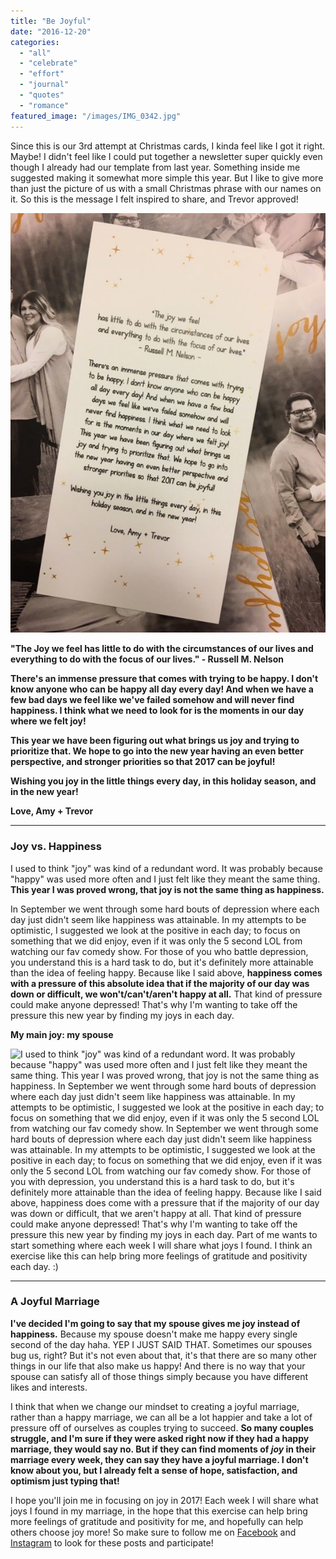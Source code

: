 ```yaml
---
title: "Be Joyful"
date: "2016-12-20"
categories: 
  - "all"
  - "celebrate"
  - "effort"
  - "journal"
  - "quotes"
  - "romance"
featured_image: "/images/IMG_0342.jpg"
---
```


Since this is our 3rd attempt at Christmas cards, I kinda feel like I got it right. Maybe! I didn't feel like I could put together a newsletter super quickly even though I already had our template from last year. Something inside me suggested making it somewhat more simple this year. But I like to give more than just the picture of us with a small Christmas phrase with our names on it. So this is the message I felt inspired to share, and Trevor approved!

![be joyful, christmas cards, newlywed christmas cards, christmas cards in marriage, problems with Christmas cards, should you do Christmas cards or not, cost of christmas cards, cute christmas cards, persnickety prints christmas cards, importance of christmas cards, christmas card ideas, marriage advice, marriage help, newlywed help, newlywed advice, newlywed christmas, christmas traditions, joy in marriage, happiness in marriage, finding joy in marriage, joy in christmas](/images/IMG_0340-1.jpg)

**"The Joy we feel has little to do with the circumstances of our lives and everything to do with the focus of our lives." - Russell M. Nelson**

**There's an immense pressure that comes with trying to be happy. I don't know anyone who can be happy all day every day! And when we have a few bad days we feel like we've failed somehow and will never find happiness. I think what we need to look for is the moments in our day where we felt joy!** 

**This year we have been figuring out what brings us joy and trying to prioritize that. We hope to go into the new year having an even better perspective, and stronger priorities so that 2017 can be joyful!**

**Wishing you joy in the little things every day, in this holiday season, and in the new year!**

**Love, Amy + Trevor**

* * *

### Joy vs. Happiness

I used to think "joy" was kind of a redundant word. It was probably because "happy" was used more often and I just felt like they meant the same thing. **This year I was proved wrong, that joy is not the same thing as happiness.**

In September we went through some hard bouts of depression where each day just didn't seem like happiness was attainable. In my attempts to be optimistic, I suggested we look at the positive in each day; to focus on something that we did enjoy, even if it was only the 5 second LOL from watching our fav comedy show. For those of you who battle depression, you understand this is a hard task to do, but it's definitely more attainable than the idea of feeling happy. Because like I said above, **happiness comes with a pressure of this absolute idea that if the majority of our day was down or difficult, we won't/can't/aren't happy at all.** That kind of pressure could make anyone depressed! That's why I'm wanting to take off the pressure this new year by finding my joys in each day.

**My main joy: my spouse**

![I used to think "joy" was kind of a redundant word. It was probably because "happy" was used more often and I just felt like they meant the same thing. This year I was proved wrong, that joy is not the same thing as happiness. In September we went through some hard bouts of depression where each day just didn't seem like happiness was attainable. In my attempts to be optimistic, I suggested we look at the positive in each day; to focus on something that we did enjoy, even if it was only the 5 second LOL from watching our fav comedy show. In September we went through some hard bouts of depression where each day just didn't seem like happiness was attainable. In my attempts to be optimistic, I suggested we look at the positive in each day; to focus on something that we did enjoy, even if it was only the 5 second LOL from watching our fav comedy show. For those of you with depression, you understand this is a hard task to do, but it's definitely more attainable than the idea of feeling happy. Because like I said above, happiness does come with a pressure that if the majority of our day was down or difficult, that we aren't happy at all. That kind of pressure could make anyone depressed! That's why I'm wanting to take off the pressure this new year by finding my joys in each day. Part of me wants to start something where each week I will share what joys I found. I think an exercise like this can help bring more feelings of gratitude and positivity each day. :)](/images/0L0A0662bw-1.jpg)

* * *

### A Joyful Marriage

**I've decided I'm going to say that my spouse gives me joy instead of happiness.** Because my spouse doesn't make me happy every single second of the day haha. YEP I JUST SAID THAT. Sometimes our spouses bug us, right? But it's not even about that, it's that there are so many other things in our life that also make us happy! And there is no way that your spouse can satisfy all of those things simply because you have different likes and interests.

I think that when we change our mindset to creating a joyful marriage, rather than a happy marriage, we can all be a lot happier and take a lot of pressure off of ourselves as couples trying to succeed. **So many couples struggle, and I'm sure if they were asked right now if they had a happy marriage, they would say no. But if they can find moments of _joy_ in their marriage every week, they can say they have a joyful marriage. I don't know about you, but I already felt a sense of hope, satisfaction, and optimism just typing that!**

I hope you'll join me in focusing on joy in 2017! Each week I will share what joys I found in my marriage, in the hope that this exercise can help bring more feelings of gratitude and positivity for me, and hopefully can help others choose joy more! So make sure to follow me on [Facebook](https://www.facebook.com/freshlymarriedadventures/?fref=ts) and [Instagram](https://www.instagram.com/freshlymarried/) to look for these posts and participate!
